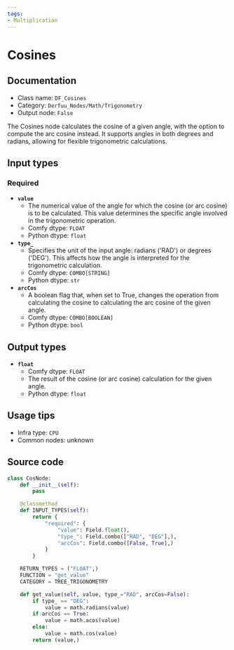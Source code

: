 ```yaml
---
tags:
- Multiplication
---
```


# Cosines
## Documentation
- Class name: `DF_Cosines`
- Category: `Derfuu_Nodes/Math/Trigonometry`
- Output node: `False`

The Cosines node calculates the cosine of a given angle, with the option to compute the arc cosine instead. It supports angles in both degrees and radians, allowing for flexible trigonometric calculations.
## Input types
### Required
- **`value`**
    - The numerical value of the angle for which the cosine (or arc cosine) is to be calculated. This value determines the specific angle involved in the trigonometric operation.
    - Comfy dtype: `FLOAT`
    - Python dtype: `float`
- **`type_`**
    - Specifies the unit of the input angle: radians ('RAD') or degrees ('DEG'). This affects how the angle is interpreted for the trigonometric calculation.
    - Comfy dtype: `COMBO[STRING]`
    - Python dtype: `str`
- **`arcCos`**
    - A boolean flag that, when set to True, changes the operation from calculating the cosine to calculating the arc cosine of the given angle.
    - Comfy dtype: `COMBO[BOOLEAN]`
    - Python dtype: `bool`
## Output types
- **`float`**
    - Comfy dtype: `FLOAT`
    - The result of the cosine (or arc cosine) calculation for the given angle.
    - Python dtype: `float`
## Usage tips
- Infra type: `CPU`
- Common nodes: unknown


## Source code
```python
class CosNode:
    def __init__(self):
        pass

    @classmethod
    def INPUT_TYPES(self):
        return {
            "required": {
                "value": Field.float(),
                "type_": Field.combo(["RAD", "DEG"],),
                "arcCos": Field.combo([False, True],)
            }
        }

    RETURN_TYPES = ("FLOAT",)
    FUNCTION = "get_value"
    CATEGORY = TREE_TRIGONOMETRY

    def get_value(self, value, type_="RAD", arcCos=False):
        if type_ == "DEG":
            value = math.radians(value)
        if arcCos == True:
            value = math.acos(value)
        else:
            value = math.cos(value)
        return (value,)

```

